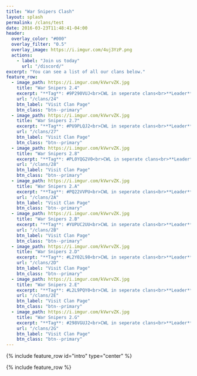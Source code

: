```yaml
---
title: "War Snipers Clash"
layout: splash
permalink: /clans/test
date: 2016-03-23T11:48:41-04:00
header:
  overlay_color: "#000"
  overlay_filter: "0.5"
  overlay_image: https://i.imgur.com/4uj3YzP.png
  actions:
    - label: "Join us today"
      url: "/discord/"
excerpt: "You can see a list of all our clans below."
feature_row:
  - image_path: https://i.imgur.com/kVwrvZK.jpg
    title: "War Snipers 2.4"
    excerpt: "**Tag**: #9P290VUJ<br>CWL in seperate clans<br>**Leader**: mbehtiop"
    url: "/clans/24"
    btn_label: "Visit Clan Page"
    btn_class: "btn--primary"
  - image_path: https://i.imgur.com/kVwrvZK.jpg
    title: "War Snipers 2.7"
    excerpt: "**Tag**: #PU9PLQJ2<br>CWL in seperate clans<br>**Leader**: Thxbault"
    url: "/clans/27"
    btn_label: "Visit Clan Page"
    btn_class: "btn--primary"
  - image_path: https://i.imgur.com/kVwrvZK.jpg
    title: "War Snipers 2.8"
    excerpt: "**Tag**: #PL0YQG2V0<br>CWL in seperate clans<br>**Leader**: Justin"
    url: "/clans/28"
    btn_label: "Visit Clan Page"
    btn_class: "btn--primary"
  - image_path: https://i.imgur.com/kVwrvZK.jpg
    title: "War Snipers 2.A"
    excerpt: "**Tag**: #PQ22VVPU<br>CWL in seperate clans<br>**Leader**: Me$h"
    url: "/clans/2A"
    btn_label: "Visit Clan Page"
    btn_class: "btn--primary"
  - image_path: https://i.imgur.com/kVwrvZK.jpg
    title: "War Snipers 2.B"
    excerpt: "**Tag**: #YUPUC2UU<br>CWL in seperate clans<br>**Leader**: Justin"
    url: "/clans/2B"
    btn_label: "Visit Clan Page"
    btn_class: "btn--primary"
  - image_path: https://i.imgur.com/kVwrvZK.jpg
    title: "War Snipers 2.D"
    excerpt: "**Tag**: #L2Y02L98<br>CWL in seperate clans<br>**Leader**: I2_frosty"
    url: "/clans/2D"
    btn_label: "Visit Clan Page"
    btn_class: "btn--primary"
  - image_path: https://i.imgur.com/kVwrvZK.jpg
    title: "War Snipers 2.E"
    excerpt: "**Tag**: #L2L9PQY0<br>CWL in seperate clans<br>**Leader**: ItsMe AK"
    url: "/clans/2E"
    btn_label: "Visit Clan Page"
    btn_class: "btn--primary"
  - image_path: https://i.imgur.com/kVwrvZK.jpg
    title: "War Snipers 2.G"
    excerpt: "**Tag**: #298VGUJ2<br>CWL in seperate clans<br>**Leader**: WilliamLC"
    url: "/clans/2G"
    btn_label: "Visit Clan Page"
    btn_class: "btn--primary"
---
```


{% include feature_row id="intro" type="center" %}

{% include feature_row %}
